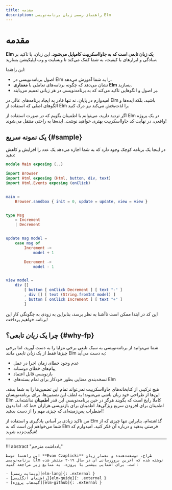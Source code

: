 ```yaml
---
title: مقدمه
description: راهنمای رسمی زبان برنامه‌نویسی Elm
---
```


# مقدمه

**Elm یک زبان تابعی است که به جاوااسکریپت کامپایل می‌شود.** این زبان، با تاکید بر سادگی و ابزارهای با کیفیت، به شما کمک می‌کند تا وبسایت و وب اپلیکیشن بسازید. 

این راهنما:

  - اصول برنامه‌نویسی در Elm را به شما آموزش می‌دهد.
  - نشان می‌دهد که چگونه برنامه‌های تعاملی با **معماری Elm** بسازید.
  - بر اصول و الگوهایی تاکید می‌کند که به برنامه‌نویسی در هر زبانی تعمیم می‌یابند.

امیدوارم در پایان، نه تنها قادر به ایجاد برنامه‌های عالی در Elm باشید، بلکه ایده‌ها و الگوهای اصلی که استفاده از Elm را لذت‌بخش می‌کند نیز درک کنید.

اگر تردید دارید، می‌توانم با اطمینان بگویم که در صورت استفاده از Elm در یک پروژه واقعی، در نهایت کد جاوااسکریپت بهتری خواهید نوشت. ایده‌ها به راحتی منتقل می‌شوند!

## یک نمونه سریع {#sample}

در اینجا یک برنامه کوچک وجود دارد که به شما اجازه می‌دهد یک عدد را افزایش و کاهش دهید:

```elm linenums="1"
module Main exposing (..)

import Browser
import Html exposing (Html, button, div, text)
import Html.Events exposing (onClick)


main =
    Browser.sandbox { init = 0, update = update, view = view }


type Msg
    = Increment
    | Decrement


update msg model =
    case msg of
        Increment ->
            model + 1

        Decrement ->
            model - 1


view model =
    div []
        [ button [ onClick Decrement ] [ text "-" ]
        , div [] [ text (String.fromInt model) ]
        , button [ onClick Increment ] [ text "+" ]
        ]

```

این کد در ابتدا ممکن است ناآشنا به نظر برسد، بنابراین به زودی به چگونگی کار این برنامه خواهیم پرداخت!

## چرا یک *زبان* تابعی؟ {#why-fp}

شما می‌توانید از برنامه‌نویسی به سبک تابعی برخی مزایا را به دست آورید، اما برخی چیزها فقط از یک *زبان* تابعی مانند Elm به دست می‌آید:

  - عدم وجود خطای زمان اجرا در عمل
  - پیام‌های خطای دوستانه
  - بازنویسی قابل اعتماد
  - نسخه‌بندی معنایی بطور خودکار برای تمام بسته‌های Elm

هیچ ترکیبی از کتابخانه‌های جاوااسکریپت نمی‌تواند تمام این تضمین‌ها را به شما بدهد. این‌ها از طراحی خود زبان ناشی می‌شوند! به لطف این تضمین‌ها، برای برنامه‌نویسان Elm کاملا رایج است که بگویند هرگز در حین برنامه‌نویسی این قدر **اطمینان** نداشته‌اند. اطمینان برای افزودن سریع ویژگی‌ها. اطمینان برای بازنویسی هزاران خط کد. اما بدون اضطراب پس‌زمینه‌ای که چیزی مهم را از دست بدهید!

من تاکید زیادی بر آسانی یادگیری و استفاده از Elm گذاشته‌ام، بنابراین تنها چیزی که از شما می‌خواهم این است که به Elm فرصتی بدهید و درباره آن فکر کنید. امیدوارم که شگفت‌زده شوید!

***

!!! abstract "یادداشت مترجم"

	این راهنما توسط **Evan Czaplicki** طراح، توسعه‌دهنده و معمار زبان برنامه‌نویسی Elm نوشته شده که آخرین بروزرسانی آن در سال ۲۰۱۹ منتشر شده است. برای آشنایی بیشتر با پروژه، به منابع زیر مراجعه کنید:

	- [وبسایت رسمی][elm-lang]{: .external }
	- [راهنمای انگلیسی][elm-guide]{: .external }
	- [گیت‌هاب پروژه][elm-github]{: .external }

[elm-lang]: https://elm-lang.org
[elm-guide]: https://guide.elm-lang.org
[elm-github]: https://github.com/elm